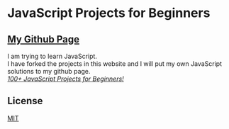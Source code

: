 # JavaScript Projects for Beginners
## [My Github Page](https://j4ckblack.github.io/github.io/)
I am trying to learn JavaScript.<br/>
I have forked the projects in this website and I will put my own JavaScript solutions to my github page.<br/>
*[100+ JavaScript Projects for Beginners!](https://jsbeginners.com/javascript-projects-for-beginners/)*

## License

[MIT](https://github.com/j4ckblack/github.io/blob/master/LICENSE)
